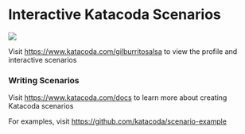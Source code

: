 # Interactive Katacoda Scenarios

[![](http://shields.katacoda.com/katacoda/gilburritosalsa/count.svg)](https://www.katacoda.com/gilburritosalsa "Get your profile on Katacoda.com")

Visit https://www.katacoda.com/gilburritosalsa to view the profile and interactive scenarios

### Writing Scenarios
Visit https://www.katacoda.com/docs to learn more about creating Katacoda scenarios

For examples, visit https://github.com/katacoda/scenario-example
